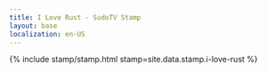 ```yaml
---
title: I Love Rust - SudoTV Stamp
layout: base
localization: en-US
---
```


{% include stamp/stamp.html
    stamp=site.data.stamp.i-love-rust
%}